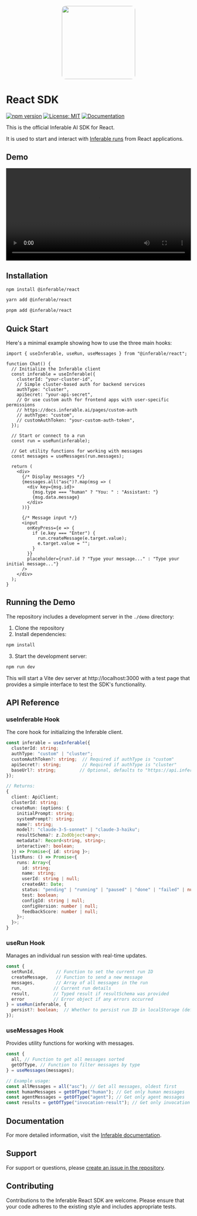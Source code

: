 <p align="center">
  <img src="https://a.inferable.ai/logo-hex.png" width="200" style="border-radius: 10px" />
</p>

# React SDK

[![npm version](https://badge.fury.io/js/%40inferable%2Freact.svg)](https://badge.fury.io/js/%40inferable%2Freact)
[![License: MIT](https://img.shields.io/badge/License-MIT-yellow.svg)](https://opensource.org/licenses/MIT)
[![Documentation](https://img.shields.io/badge/docs-inferable.ai-brightgreen)](https://docs.inferable.ai/)

This is the official Inferable AI SDK for React.

It is used to start and interact with [Inferable runs](https://docs.inferable.ai/pages/runs) from React applications.

## Demo

<video width="100%" controls>
  <source src="https://a.inferable.ai/react.mp4" type="video/mp4">
</video>

## Installation

```bash
npm install @inferable/react
```

```bash
yarn add @inferable/react
```

```bash
pnpm add @inferable/react
```

## Quick Start

Here's a minimal example showing how to use the three main hooks:

```tsx
import { useInferable, useRun, useMessages } from "@inferable/react";

function Chat() {
  // Initialize the Inferable client
  const inferable = useInferable({
    clusterId: "your-cluster-id",
    // Simple cluster-based auth for backend services
    authType: "cluster",
    apiSecret: "your-api-secret",
    // Or use custom auth for frontend apps with user-specific permissions
    // https://docs.inferable.ai/pages/custom-auth
    // authType: "custom",
    // customAuthToken: "your-custom-auth-token",
  });

  // Start or connect to a run
  const run = useRun(inferable);

  // Get utility functions for working with messages
  const messages = useMessages(run.messages);

  return (
    <div>
      {/* Display messages */}
      {messages.all("asc")?.map(msg => (
        <div key={msg.id}>
          {msg.type === "human" ? "You: " : "Assistant: "}
          {msg.data.message}
        </div>
      ))}

      {/* Message input */}
      <input
        onKeyPress={e => {
          if (e.key === "Enter") {
            run.createMessage(e.target.value);
            e.target.value = "";
          }
        }}
        placeholder={run?.id ? "Type your message..." : "Type your initial message..."}
      />
    </div>
  );
}
```

## Running the Demo

The repository includes a development server in the `./demo` directory:

1. Clone the repository
2. Install dependencies:

```bash
npm install
```

3. Start the development server:

```bash
npm run dev
```

This will start a Vite dev server at http://localhost:3000 with a test page that provides a simple interface to test the SDK's functionality.

## API Reference

### useInferable Hook

The core hook for initializing the Inferable client.

```typescript
const inferable = useInferable({
  clusterId: string;
  authType: "custom" | "cluster";
  customAuthToken?: string;  // Required if authType is "custom"
  apiSecret?: string;        // Required if authType is "cluster"
  baseUrl?: string;         // Optional, defaults to "https://api.inferable.ai"
});

// Returns:
{
  client: ApiClient;
  clusterId: string;
  createRun: (options: {
    initialPrompt: string;
    systemPrompt?: string;
    name?: string;
    model?: "claude-3-5-sonnet" | "claude-3-haiku";
    resultSchema?: z.ZodObject<any>;
    metadata?: Record<string, string>;
    interactive?: boolean;
  }) => Promise<{ id: string }>;
  listRuns: () => Promise<{
    runs: Array<{
      id: string;
      name: string;
      userId: string | null;
      createdAt: Date;
      status: "pending" | "running" | "paused" | "done" | "failed" | null;
      test: boolean;
      configId: string | null;
      configVersion: number | null;
      feedbackScore: number | null;
    }>;
  }>;
}
```

### useRun Hook

Manages an individual run session with real-time updates.

```typescript
const {
  setRunId,        // Function to set the current run ID
  createMessage,   // Function to send a new message
  messages,        // Array of all messages in the run
  run,            // Current run details
  result,         // Typed result if resultSchema was provided
  error           // Error object if any errors occurred
} = useRun(inferable, {
  persist?: boolean;  // Whether to persist run ID in localStorage (default: true)
});
```

### useMessages Hook

Provides utility functions for working with messages.

```typescript
const {
  all, // Function to get all messages sorted
  getOfType, // Function to filter messages by type
} = useMessages(messages);

// Example usage:
const allMessages = all("asc"); // Get all messages, oldest first
const humanMessages = getOfType("human"); // Get only human messages
const agentMessages = getOfType("agent"); // Get only agent messages
const results = getOfType("invocation-result"); // Get only invocation results
```

## Documentation

For more detailed information, visit the [Inferable documentation](https://docs.inferable.ai/).

## Support

For support or questions, please [create an issue in the repository](https://github.com/inferablehq/inferable/issues).

## Contributing

Contributions to the Inferable React SDK are welcome. Please ensure that your code adheres to the existing style and includes appropriate tests.
